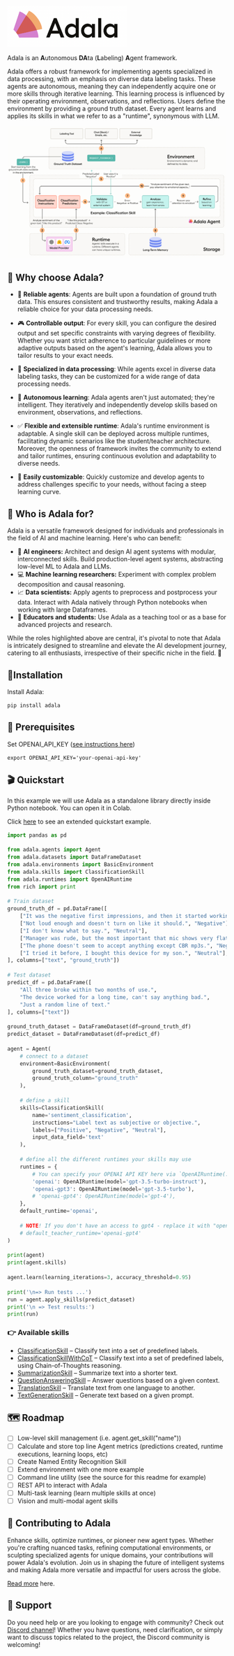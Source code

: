 <a href="#"><img src="/static/logo.png" alt="ADALA logo" width="275" ></a>

Adala is an **A**utonomous **DA**ta (**L**abeling) **A**gent framework.

Adala offers a robust framework for implementing agents specialized in data processing, with an emphasis on
diverse data labeling tasks. These agents are autonomous, meaning they can independently acquire one or more skills
through iterative learning. This learning process is influenced by their operating environment, observations, and
reflections. Users define the environment by providing a ground truth dataset. Every agent learns and applies its skills
in what we refer to as a "runtime", synonymous with LLM.

![Diagram of components](./static/diagram.png "Diagram of components")

<!-- Offered as an HTTP server, users can interact with Adala via command line or RESTful API, and directly integrate its features in Python Notebooks or scripts. The self-learning mechanism leverages Large Language Models (LLMs) from providers like OpenAI and VertexAI. -->

## 📢 Why choose Adala?

- 🌟 **Reliable agents**: Agents are built upon a foundation of ground
  truth data. This ensures consistent and trustworthy results, making Adala a
  reliable choice for your data processing needs.
  
- 🎮 **Controllable output**: For every skill, you can configure the
  desired output and set specific constraints with varying degrees of
  flexibility. Whether you want strict adherence to particular
  guidelines or more adaptive outputs based on the agent's learning,
  Adala allows you to tailor results to your exact needs.

- 🎯 **Specialized in data processing**: While agents excel in diverse
  data labeling tasks, they can be customized for a wide range of data
  processing needs.
  
- 🧠 **Autonomous learning**: Adala agents aren't just automated;
  they're intelligent. They iteratively and independently develop
  skills based on environment, observations, and reflections.

- ✅ **Flexible and extensible runtime**: Adala's runtime environment is
  adaptable. A single skill can be deployed across multiple runtimes,
  facilitating dynamic scenarios like the student/teacher
  architecture. Moreover, the openness of framework invites the
  community to extend and tailor runtimes, ensuring continuous
  evolution and adaptability to diverse needs.
  
- 🚀 **Easily customizable**: Quickly customize and develop agents to address
  challenges specific to your needs, without facing a steep learning curve.

## 🫵 Who is Adala for?

Adala is a versatile framework designed for individuals and professionals in the field of AI and machine learning. Here's who can benefit:

- 🧡 **AI engineers:** Architect and design AI agent systems with modular, interconnected skills. Build production-level agent systems, abstracting low-level ML to Adala and LLMs.
- 💻 **Machine learning researchers:** Experiment with complex problem decomposition and causal reasoning.
- 📈 **Data scientists:** Apply agents to preprocess and postprocess your data. Interact with Adala natively through Python notebooks when working with large Dataframes.
- 🏫 **Educators and students:** Use Adala as a teaching tool or as a base for advanced projects and research.

While the roles highlighted above are central, it's pivotal to note that Adala is intricately designed to streamline and elevate the AI development journey, 
catering to all enthusiasts, irrespective of their specific niche in the field. 🥰

## 🔌Installation

Install Adala:

```sh
pip install adala
```
<!--
If you're planning to use human-in-the-loop labeling, or need a labeling tool to produce ground truth datasets, we
suggest installing Label Studio. Adala supports Label Studio format out of the box.

```sh
pip install label-studio
```
-->

## 📝 Prerequisites

Set OPENAI_API_KEY ([see instructions here](https://platform.openai.com/docs/quickstart/step-2-setup-your-api-key))

```
export OPENAI_API_KEY='your-openai-api-key'
```

## 🎬 Quickstart

In this example we will use Adala as a standalone library directly inside Python notebook. You can open it in Colab.

Click [here](./adala/examples/quickstart.ipynb) to see an extended quickstart example. 

```python
import pandas as pd

from adala.agents import Agent
from adala.datasets import DataFrameDataset
from adala.environments import BasicEnvironment
from adala.skills import ClassificationSkill
from adala.runtimes import OpenAIRuntime
from rich import print

# Train dataset
ground_truth_df = pd.DataFrame([
    ["It was the negative first impressions, and then it started working.", "Positive"],
    ["Not loud enough and doesn't turn on like it should.", "Negative"],
    ["I don't know what to say.", "Neutral"],
    ["Manager was rude, but the most important that mic shows very flat frequency response.", "Positive"],
    ["The phone doesn't seem to accept anything except CBR mp3s.", "Negative"],
    ["I tried it before, I bought this device for my son.", "Neutral"],
], columns=["text", "ground_truth"])

# Test dataset
predict_df = pd.DataFrame([
    "All three broke within two months of use.",
    "The device worked for a long time, can't say anything bad.",
    "Just a random line of text."
], columns=["text"])

ground_truth_dataset = DataFrameDataset(df=ground_truth_df)
predict_dataset = DataFrameDataset(df=predict_df)

agent = Agent(
    # connect to a dataset
    environment=BasicEnvironment(
        ground_truth_dataset=ground_truth_dataset,
        ground_truth_column="ground_truth"
    ),

    # define a skill
    skills=ClassificationSkill(
        name='sentiment_classification',
        instructions="Label text as subjective or objective.",
        labels=["Positive", "Negative", "Neutral"],
        input_data_field='text'
    ),

    # define all the different runtimes your skills may use
    runtimes = {
        # You can specify your OPENAI API KEY here via `OpenAIRuntime(..., api_key='your-api-key')`
        'openai': OpenAIRuntime(model='gpt-3.5-turbo-instruct'),
        'openai-gpt3': OpenAIRuntime(model='gpt-3.5-turbo'),
        # 'openai-gpt4': OpenAIRuntime(model='gpt-4'),
    },
    default_runtime='openai',
    
    # NOTE! If you don't have an access to gpt4 - replace it with "openai-gpt3"
    # default_teacher_runtime='openai-gpt4'    
)

print(agent)
print(agent.skills)

agent.learn(learning_iterations=3, accuracy_threshold=0.95)

print('\n=> Run tests ...')
run = agent.apply_skills(predict_dataset)
print('\n => Test results:')
print(run)
```

### 👉 Available skills
- [ClassificationSkill](./examples/classification_skill.ipynb) – Classify text into a set of predefined labels.
- [ClassificationSkillWithCoT](./examples/classification_skill_with_CoT.ipynb) – Classify text into a set of predefined labels, using Chain-of-Thoughts reasoning.
- [SummarizationSkill](./examples/summarization_skill.ipynb) – Summarize text into a shorter text.
- [QuestionAnsweringSkill](./examples/question_answering_skill.ipynb) – Answer questions based on a given context.
- [TranslationSkill](./examples/translation_skill.ipynb) – Translate text from one language to another.
- [TextGenerationSkill](./examples/text_generation_skill.ipynb) – Generate text based on a given prompt.
<!-- 
## 📒 More notebooks

- [Quickstart](./adala/examples/quickstart.ipynb) – An extended example of the above with comments and outputs.
- [Creating New Skill (coming soon!)](./adala/examples/creating_new_skill.ipynb) – An example that walks you through creating a new skill.
- [Label Studio Tutorial (coming soon!)](examples/tutorial_label_studio.ipynb) – An example of connecting Adala to an external labeling tool for enhanced supervision.
-->
<!-- 
## Running ADALA as a standalone server (Coming soon!)

Initiate the Adala server. Note: Each agent operates as its own web server.

### Starting the Adala Server

```sh
# Start the Adala server on default port 8090
adala start
```

### Uploading Ground Truth Data

Before teaching skills to Adala, you need to set up the environment and upload data.

```sh
# Upload your dataset
adala upload --file sample_dataset_ground_truth.json
```

### Teaching Skills to Adala

Now, define and teach a new skill to Adala.

```sh
# Define a new skill for classifying objects
adala add-skill --name "Object Classification" --description "Classify text into categories." --instruction "Example: Label trees, cars, and buildings."
```

```sh
# Start the learning process
adala learn --skill "Object Classification" --continuous
```

### Monitoring Optimization

Track the progress of the optimization process.

```sh
# Check the optimization status
adala status
```

### Applying Skills and Predictions

You don't need to wait for optimization to finish. Instruct Adala to apply its skills on new data outside the
environment, turning Adala into a prediction engine. If the predictions generated by the skill are then verified by
human validators or another supervision system, this provides more ground truth data, enhancing the agent's skills. Use
the learned skills and generate predictions.

```sh
# Apply the 'Object Classification' skill on new data
adala apply-skill --name "Object Classification" --file sample_dataset_predict.json
```

### Review Metrics

Get insights into Adala's performance.

```sh
# View detailed metrics
adala metrics
```

## Executing ADALA Command Line

```sh
# Start the Adala server on default port 8090
adala start --port 8090

# Upload your dataset
adala upload --file sample_dataset_ground_truth.json

# Define a new skill for classifying objects
adala add-skill --name "Object Classification" --description "Classify images into categories." --instruction "Example: Label trees, cars, and buildings."

# Start the learning process
adala learn --skill "Object Classification"

# Check the optimization status
adala status

# Apply the 'Object Classification' skill on new data
adala apply-skill --name "Object Classification" --file sample_dataset_predict.json

# View detailed metrics
adala metrics

# Restart the Adala server
adala restart

# Shut down the Adala server
adala shutdown

# List all the skills
adala list-skills

# List all the runtimes
adala list-runtimes

# Retrieve raw logs
adala logs

# Provide help
adala help <command>
```
-->

## 🗺 Roadmap

- [ ] Low-level skill management (i.e. agent.get_skill("name"))
- [ ] Calculate and store top line Agent metrics (predictions created, runtime executions, learning loops, etc)
- [ ] Create Named Entity Recognition Skill
- [ ] Extend environment with one more example
- [ ] Command line utility (see the source for this readme for example)
- [ ] REST API to interact with Adala
- [ ] Multi-task learning (learn multiple skills at once)
- [ ] Vision and multi-modal agent skills

## 🤩 Contributing to Adala

Enhance skills, optimize runtimes, or pioneer new agent types. Whether you're
crafting nuanced tasks, refining computational environments, or sculpting specialized agents for unique domains, your
contributions will power Adala's evolution. Join us in shaping the future of intelligent systems and making Adala more
versatile and impactful for users across the globe.

[Read more](./CONTRIBUTION.md) here.

## 💬 Support

Do you need help or are you looking to engage with community? Check out [Discord channel](https://discord.gg/QBtgTbXTgU)!
Whether you have questions, need clarification, or simply want to discuss topics related to the project, the Discord community is welcoming!

